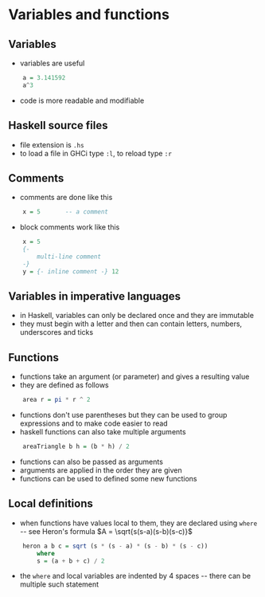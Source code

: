 # Variables and functions

## Variables

- variables are useful
```haskell
    a = 3.141592
    a^3
```
- code is more readable and modifiable


## Haskell source files

- file extension is `.hs`
- to load a file in GHCi type `:l`, to reload type `:r`

## Comments

- comments are done like this
```haskell
    x = 5       -- a comment
```
- block comments work like this
```haskell
    x = 5
    {-
        multi-line comment
    -}
    y = {- inline comment -} 12
```

## Variables in imperative languages

- in Haskell, variables can only be declared once and they are immutable
- they must begin with a letter and then can contain letters, numbers, underscores and ticks

## Functions

- functions take an argument (or parameter) and gives a resulting value
- they are defined as follows
```haskell
    area r = pi * r ^ 2
```
- functions don't use parentheses but they can be used to group expressions and to make code easier to read
- haskell functions can also take multiple arguments 
```haskell
    areaTriangle b h = (b * h) / 2
```
- functions can also be passed as arguments
- arguments are applied in the order they are given
- functions can be used to defined some new functions

## Local definitions

- when functions have values local to them, they are declared using `where` -- see Heron's formula $A = \sqrt{s(s-a)(s-b)(s-c)}$
```haskell
    heron a b c = sqrt (s * (s - a) * (s - b) * (s - c))
        where
        s = (a + b + c) / 2
```
- the `where` and local variables are indented by 4 spaces -- there can be multiple such statement
